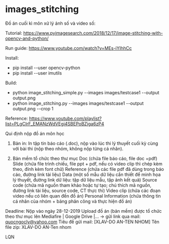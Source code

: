 # images_stitching
Đồ án cuối kì môn xử lý ảnh số và video số:

Tutorial:
https://www.pyimagesearch.com/2018/12/17/image-stitching-with-opencv-and-python/

Run guide: 
https://www.youtube.com/watch?v=MEs-iYIhhCc

Install: 
- pip install --user opencv-python
- pip install --user imutils 

Build: 
- python image_stitching_simple.py --images images/testcase1 --output output.png
- python image_stitching.py --images images/testcase1 --output output.png --crop 1 

Reference:
https://www.youtube.com/playlist?list=PLgCIrF_EMANzWdVEgi4SBEPoBZjga6zP4


Qui định nộp đồ án môn học

1. Bản in:
In tập tin báo cáo (.doc), nộp vào lúc thi lý thuyết cuối kỳ cùng với bài thi (nộp theo nhóm, không nộp từng cá nhân).

2. Bản mềm tổ chức theo thư mục
Doc (chứa file báo cáo, file doc +pdf)
Slide (chứa file trình chiếu, file ppt + pdf, nếu có video clip thì chép kèm theo, đính kèm font chữ)
Reference (chứa các file pdf đã dùng trong báo cáo, đường link tài liệu)
Data (một số mẫu dữ liệu cần thiết để minh họa lý thuyết, đường link dữ liệu: tập dữ liệu mẫu, tập ảnh kết quả)
Source code (chứa mã nguồn tham khảo hoặc tự tạo; chú thích mã nguồn, đường link tài liệu, source code, CT thực thi)
Video clip (chứa các đoạn video nếu có liên quan đến đồ án)
Personal Information (chứa thông tin cá nhân của nhóm + bảng phân công và thực hiện đồ án)

Deadline:
Nộp vào ngày 28-12-2019
Upload đồ án (bản mềm) được tổ chức theo thư mục lên Mediafire | Google Drive |... -> gửi link qua mail: quocngocly@yahoo.com
Tiêu đề gửi mail: [XLAV-DO AN-TEN NHOM]
Tên file zip: XLAV-DO AN-Ten nhom

LQN
